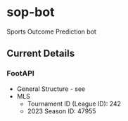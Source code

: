 # sop-bot
Sports Outcome Prediction bot

## Current Details
### FootAPI
* General Structure - see 
* MLS 
    * Tournament ID (League ID): 242
    * 2023 Season ID: 47955